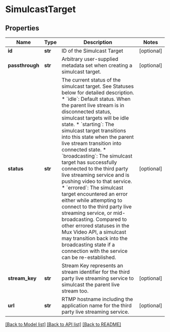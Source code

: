 # SimulcastTarget

## Properties
Name | Type | Description | Notes
------------ | ------------- | ------------- | -------------
**id** | **str** | ID of the Simulcast Target | [optional] 
**passthrough** | **str** | Arbitrary user-supplied metadata set when creating a simulcast target. | [optional] 
**status** | **str** | The current status of the simulcast target. See Statuses below for detailed description.   * &#x60;idle&#x60;: Default status. When the parent live stream is in disconnected status, simulcast targets will be idle state.   * &#x60;starting&#x60;: The simulcast target transitions into this state when the parent live stream transition into connected state.   * &#x60;broadcasting&#x60;: The simulcast target has successfully connected to the third party live streaming service and is pushing video to that service.   * &#x60;errored&#x60;: The simulcast target encountered an error either while attempting to connect to the third party live streaming service, or mid-broadcasting. Compared to other errored statuses in the Mux Video API, a simulcast may transition back into the broadcasting state if a connection with the service can be re-established.  | [optional] 
**stream_key** | **str** | Stream Key represents an stream identifier for the third party live streaming service to simulcast the parent live stream too. | [optional] 
**url** | **str** | RTMP hostname including the application name for the third party live streaming service. | [optional] 

[[Back to Model list]](../README.md#documentation-for-models) [[Back to API list]](../README.md#documentation-for-api-endpoints) [[Back to README]](../README.md)


